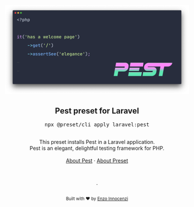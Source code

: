 <p align="center">
  <br />
  <a href="https://preset.dev">
    <img src="https://raw.githubusercontent.com/pestphp/art/master/readme.png" alt="Logo of Pest">
  </a>
  <br />
</p>

<h2 align="center">Pest preset for Laravel</h2>
<pre><div align="center">npx @preset/cli apply laravel:pest</div></pre>

<br />

<div align="center">
  This preset installs Pest in a Laravel application.
  <br />
  Pest is an elegant, delightful testing framework for PHP.
  <br />
  <br />
  <a href="https://pestphp.com/">About Pest</a> · <a href="https://preset.dev">About Preset</a>
</div>

<p align="center">
  <br />
  <br />
  ·
  <br />
  <br />
  <sub>Built with ❤︎ by <a href="https://github.com/enzoinnocenzi">Enzo Innocenzi</a>
</p>
